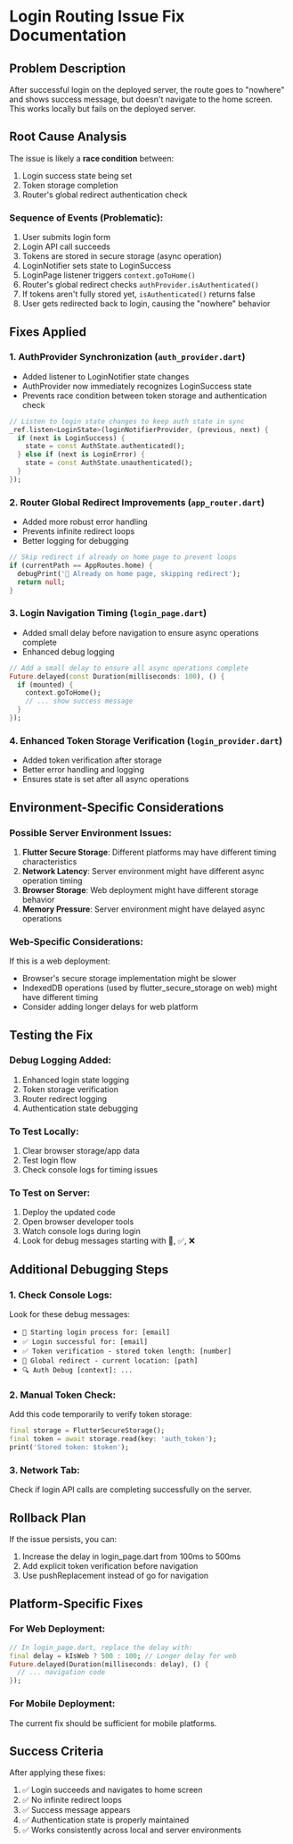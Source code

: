 # Login Routing Issue Fix Documentation

## Problem Description
After successful login on the deployed server, the route goes to "nowhere" and shows success message, but doesn't navigate to the home screen. This works locally but fails on the deployed server.

## Root Cause Analysis

The issue is likely a **race condition** between:
1. Login success state being set
2. Token storage completion
3. Router's global redirect authentication check

### Sequence of Events (Problematic):
1. User submits login form
2. Login API call succeeds
3. Tokens are stored in secure storage (async operation)
4. LoginNotifier sets state to LoginSuccess
5. LoginPage listener triggers `context.goToHome()`
6. Router's global redirect checks `authProvider.isAuthenticated()`
7. If tokens aren't fully stored yet, `isAuthenticated()` returns false
8. User gets redirected back to login, causing the "nowhere" behavior

## Fixes Applied

### 1. **AuthProvider Synchronization** (`auth_provider.dart`)
- Added listener to LoginNotifier state changes
- AuthProvider now immediately recognizes LoginSuccess state
- Prevents race condition between token storage and authentication check

```dart
// Listen to login state changes to keep auth state in sync
_ref.listen<LoginState>(loginNotifierProvider, (previous, next) {
  if (next is LoginSuccess) {
    state = const AuthState.authenticated();
  } else if (next is LoginError) {
    state = const AuthState.unauthenticated();
  }
});
```

### 2. **Router Global Redirect Improvements** (`app_router.dart`)
- Added more robust error handling
- Prevents infinite redirect loops
- Better logging for debugging

```dart
// Skip redirect if already on home page to prevent loops
if (currentPath == AppRoutes.home) {
  debugPrint('🔄 Already on home page, skipping redirect');
  return null;
}
```

### 3. **Login Navigation Timing** (`login_page.dart`)
- Added small delay before navigation to ensure async operations complete
- Enhanced debug logging

```dart
// Add a small delay to ensure all async operations complete
Future.delayed(const Duration(milliseconds: 100), () {
  if (mounted) {
    context.goToHome();
    // ... show success message
  }
});
```

### 4. **Enhanced Token Storage Verification** (`login_provider.dart`)
- Added token verification after storage
- Better error handling and logging
- Ensures state is set after all async operations

## Environment-Specific Considerations

### Possible Server Environment Issues:
1. **Flutter Secure Storage**: Different platforms may have different timing characteristics
2. **Network Latency**: Server environment might have different async operation timing
3. **Browser Storage**: Web deployment might have different storage behavior
4. **Memory Pressure**: Server environment might have delayed async operations

### Web-Specific Considerations:
If this is a web deployment:
- Browser's secure storage implementation might be slower
- IndexedDB operations (used by flutter_secure_storage on web) might have different timing
- Consider adding longer delays for web platform

## Testing the Fix

### Debug Logging Added:
1. Enhanced login state logging
2. Token storage verification
3. Router redirect logging
4. Authentication state debugging

### To Test Locally:
1. Clear browser storage/app data
2. Test login flow
3. Check console logs for timing issues

### To Test on Server:
1. Deploy the updated code
2. Open browser developer tools
3. Watch console logs during login
4. Look for debug messages starting with 🔄, ✅, ❌

## Additional Debugging Steps

### 1. Check Console Logs:
Look for these debug messages:
- `🔄 Starting login process for: [email]`
- `✅ Login successful for: [email]`
- `✅ Token verification - stored token length: [number]`
- `🔄 Global redirect - current location: [path]`
- `🔍 Auth Debug [context]: ...`

### 2. Manual Token Check:
Add this code temporarily to verify token storage:
```dart
final storage = FlutterSecureStorage();
final token = await storage.read(key: 'auth_token');
print('Stored token: $token');
```

### 3. Network Tab:
Check if login API calls are completing successfully on the server.

## Rollback Plan
If the issue persists, you can:
1. Increase the delay in login_page.dart from 100ms to 500ms
2. Add explicit token verification before navigation
3. Use pushReplacement instead of go for navigation

## Platform-Specific Fixes

### For Web Deployment:
```dart
// In login_page.dart, replace the delay with:
final delay = kIsWeb ? 500 : 100; // Longer delay for web
Future.delayed(Duration(milliseconds: delay), () {
  // ... navigation code
});
```

### For Mobile Deployment:
The current fix should be sufficient for mobile platforms.

## Success Criteria
After applying these fixes:
1. ✅ Login succeeds and navigates to home screen
2. ✅ No infinite redirect loops
3. ✅ Success message appears
4. ✅ Authentication state is properly maintained
5. ✅ Works consistently across local and server environments